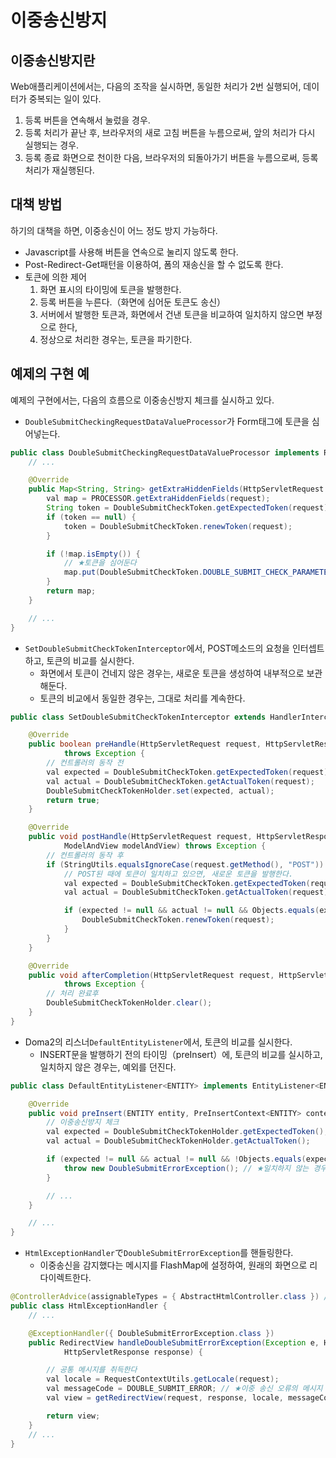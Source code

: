 # 이중송신방지

## 이중송신방지란

Web애플리케이션에서는, 다음의 조작을 실시하면, 동일한 처리가 2번 실행되어,
데이터가 중복되는 일이 있다.

1. 등록 버튼을 연속해서 눌렀을 경우.
2. 등록 처리가 끝난 후, 브라우저의 새로 고침 버튼을 누름으로써, 앞의 처리가 다시 실행되는 경우.
3. 등록 종료 화면으로 천이한 다음, 브라우저의 되돌아가기 버튼을 누름으로써, 등록 처리가 재실행된다.

## 대책 방법

하기의 대책을 하면, 이중송신이 어느 정도 방지 가능하다.

* Javascript를 사용해 버튼을 연속으로 눌리지 않도록 한다.
* Post-Redirect-Get패턴을 이용하여, 폼의 재송신을 할 수 없도록 한다.
* 토큰에 의한 제어
    1. 화면 표시의 타이밍에 토큰을 발행한다.
    2. 등록 버튼을 누른다.（화면에 심어둔 토큰도 송신）
    3. 서버에서 발행한 토큰과, 화면에서 건낸 토큰을 비교하여 일치하지 않으면 부정으로 한다,
    4. 정상으로 처리한 경우는, 토큰을 파기한다.

## 예제의 구현 예

예제의 구현에서는, 다음의 흐름으로
이중송신방지 체크를 실시하고 있다.

* `DoubleSubmitCheckingRequestDataValueProcessor`가 Form태그에 토큰을 심어넣는다.

```java
public class DoubleSubmitCheckingRequestDataValueProcessor implements RequestDataValueProcessor {
    // ...

    @Override
    public Map<String, String> getExtraHiddenFields(HttpServletRequest request) {
        val map = PROCESSOR.getExtraHiddenFields(request);
        String token = DoubleSubmitCheckToken.getExpectedToken(request);
        if (token == null) {
            token = DoubleSubmitCheckToken.renewToken(request);
        }

        if (!map.isEmpty()) {
            // ★토큰을 심어둔다
            map.put(DoubleSubmitCheckToken.DOUBLE_SUBMIT_CHECK_PARAMETER, token);
        }
        return map;
    }

    // ...
}
```

* `SetDoubleSubmitCheckTokenInterceptor`에서, POST메소드의 요청을 인터셉트하고, 토큰의 비교를 실시한다.
    - 화면에서 토큰이 건네지 않은 경우는, 새로운 토큰을 생성하여 내부적으로 보관해둔다.
    - 토큰의 비교에서 동일한 경우는, 그대로 처리를 계속한다.

```java
public class SetDoubleSubmitCheckTokenInterceptor extends HandlerInterceptorAdapter {

    @Override
    public boolean preHandle(HttpServletRequest request, HttpServletResponse response, Object handler)
            throws Exception {
        // 컨트롤러의 동작 전
        val expected = DoubleSubmitCheckToken.getExpectedToken(request);
        val actual = DoubleSubmitCheckToken.getActualToken(request);
        DoubleSubmitCheckTokenHolder.set(expected, actual);
        return true;
    }

    @Override
    public void postHandle(HttpServletRequest request, HttpServletResponse response, Object handler,
            ModelAndView modelAndView) throws Exception {
        // 컨트롤러의 동작 후
        if (StringUtils.equalsIgnoreCase(request.getMethod(), "POST")) {
            // POST된 때에 토큰이 일치하고 있으면, 새로운 토큰을 발행한다.
            val expected = DoubleSubmitCheckToken.getExpectedToken(request);
            val actual = DoubleSubmitCheckToken.getActualToken(request);

            if (expected != null && actual != null && Objects.equals(expected, actual)) {
                DoubleSubmitCheckToken.renewToken(request);
            }
        }
    }

    @Override
    public void afterCompletion(HttpServletRequest request, HttpServletResponse response, Object handler, Exception ex)
            throws Exception {
        // 처리 완료후
        DoubleSubmitCheckTokenHolder.clear();
    }
}
```

* Doma2의 리스너`DefaultEntityListener`에서, 토큰의 비교를 실시한다.
    - INSERT문을 발행하기 전의 타이밍（preInsert）에, 토큰의 비교를 실시하고, 일치하지 않은 경우는, 예외를 던진다.

```java
public class DefaultEntityListener<ENTITY> implements EntityListener<ENTITY> {

    @Override
    public void preInsert(ENTITY entity, PreInsertContext<ENTITY> context) {
        // 이중송신방지 체크
        val expected = DoubleSubmitCheckTokenHolder.getExpectedToken();
        val actual = DoubleSubmitCheckTokenHolder.getActualToken();

        if (expected != null && actual != null && !Objects.equals(expected, actual)) {
            throw new DoubleSubmitErrorException(); // ★일치하지 않는 경우는, 예외를 던진다.
        }

        // ...
    }

    // ...
}
```

* `HtmlExceptionHandler`で`DoubleSubmitErrorException`를 핸들링한다.
    - 이중송신을 감지했다는 메시지를 FlashMap에 설정하여, 원래의 화면으로 리다이렉트한다.

```java
@ControllerAdvice(assignableTypes = { AbstractHtmlController.class }) // RestController에서는 동작시키지 않는다
public class HtmlExceptionHandler {
    // ...

    @ExceptionHandler({ DoubleSubmitErrorException.class })
    public RedirectView handleDoubleSubmitErrorException(Exception e, HttpServletRequest request,
            HttpServletResponse response) {

        // 공통 메시지를 취득한다
        val locale = RequestContextUtils.getLocale(request);
        val messageCode = DOUBLE_SUBMIT_ERROR; // ★이중 송신 오류의 메시지
        val view = getRedirectView(request, response, locale, messageCode);

        return view;
    }
    // ...
}
```
